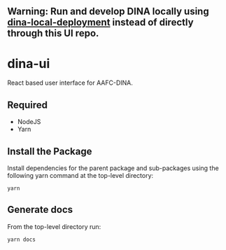 ## Warning: Run and develop DINA locally using [dina-local-deployment](https://aafc-bicoe.github.io/dina-local-deployment/#_developer_environment_setup) instead of directly through this UI repo.

# dina-ui

React based user interface for AAFC-DINA.

## Required

- NodeJS
- Yarn

## Install the Package

Install dependencies for the parent package and sub-packages using the following yarn command at the top-level directory:

`yarn`

## Generate docs

From the top-level directory run:

`yarn docs`
